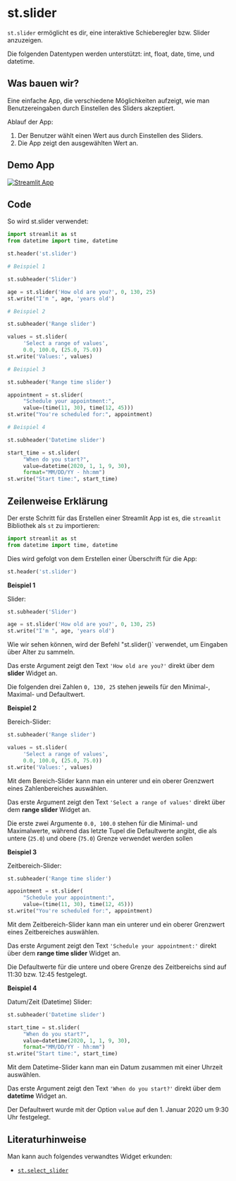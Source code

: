 # st.slider

`st.slider` ermöglicht es dir, eine interaktive Schieberegler bzw. Slider anzuzeigen.

Die folgenden Datentypen werden unterstützt: int, float, date, time, und datetime.

## Was bauen wir?

Eine einfache App, die verschiedene Möglichkeiten aufzeigt, wie man Benutzereingaben durch Einstellen des Sliders akzeptiert.

Ablauf der App:
1. Der Benutzer wählt einen Wert aus durch Einstellen des Sliders.
2. Die App zeigt den ausgewählten Wert an.

## Demo App

[![Streamlit App](https://static.streamlit.io/badges/streamlit_badge_black_white.svg)](https://share.streamlit.io/dataprofessor/st.slider/)


## Code
So wird st.slider verwendet:

```python
import streamlit as st
from datetime import time, datetime

st.header('st.slider')

# Beispiel 1

st.subheader('Slider')

age = st.slider('How old are you?', 0, 130, 25)
st.write("I'm ", age, 'years old')

# Beispiel 2

st.subheader('Range slider')

values = st.slider(
     'Select a range of values',
     0.0, 100.0, (25.0, 75.0))
st.write('Values:', values)

# Beispiel 3

st.subheader('Range time slider')

appointment = st.slider(
     "Schedule your appointment:",
     value=(time(11, 30), time(12, 45)))
st.write("You're scheduled for:", appointment)

# Beispiel 4

st.subheader('Datetime slider')

start_time = st.slider(
     "When do you start?",
     value=datetime(2020, 1, 1, 9, 30),
     format="MM/DD/YY - hh:mm")
st.write("Start time:", start_time)

```

## Zeilenweise Erklärung 
Der erste Schritt für das Erstellen einer Streamlit App ist es, die `streamlit` Bibliothek als `st` zu importieren:
```python
import streamlit as st
from datetime import time, datetime
```

Dies wird gefolgt von dem Erstellen einer Überschrift für die App:
```python
st.header('st.slider')
```

**Beispiel 1**

Slider:

```python
st.subheader('Slider')

age = st.slider('How old are you?', 0, 130, 25)
st.write("I'm ", age, 'years old')
```

Wie wir sehen können, wird der Befehl "st.slider()` verwendet, um Eingaben über Alter zu sammeln.

Das erste Argument zeigt den Text `'How old are you?'` direkt über dem **slider** Widget an.

Die folgenden drei Zahlen `0, 130, 25` stehen jeweils für den Minimal-, Maximal- und Defaultwert.

**Beispiel 2**

Bereich-Slider:

```python
st.subheader('Range slider')

values = st.slider(
     'Select a range of values',
     0.0, 100.0, (25.0, 75.0))
st.write('Values:', values)
```

Mit dem Bereich-Slider kann man ein unterer und ein oberer Grenzwert eines Zahlenbereiches auswählen.

Das erste Argument zeigt den Text `'Select a range of values'` direkt über dem **range slider** Widget an.

Die erste zwei Argumente `0.0, 100.0` stehen für die Minimal- und Maximalwerte, während das letzte Tupel die Defaultwerte angibt, die als untere (`25.0`) und obere (`75.0`) Grenze verwendet werden sollen

**Beispiel 3**

Zeitbereich-Slider:

```python
st.subheader('Range time slider')

appointment = st.slider(
     "Schedule your appointment:",
     value=(time(11, 30), time(12, 45)))
st.write("You're scheduled for:", appointment)
```
Mit dem Zeitbereich-Slider kann man ein unterer und ein oberer Grenzwert eines Zeitbereiches auswählen.

Das erste Argument zeigt den Text `'Schedule your appointment:'` direkt über dem **range time slider** Widget an.

Die Defaultwerte für die untere und obere Grenze des Zeitbereichs sind auf 11:30 bzw. 12:45 festgelegt.

**Beispiel 4**

Datum/Zeit (Datetime) Slider:

```python
st.subheader('Datetime slider')

start_time = st.slider(
     "When do you start?",
     value=datetime(2020, 1, 1, 9, 30),
     format="MM/DD/YY - hh:mm")
st.write("Start time:", start_time)
```

Mit dem Datetime-Slider kann man ein Datum zusammen mit einer Uhrzeit auswählen.

Das erste Argument zeigt den Text `'When do you start?'` direkt über dem **datetime** Widget an.

Der Defaultwert wurde mit der Option `value` auf den 1. Januar 2020 um 9:30 Uhr festgelegt.

## Literaturhinweise
Man kann auch folgendes verwandtes Widget erkunden:
- [`st.select_slider`](https://docs.streamlit.io/library/api-reference/widgets/st.select_slider)
